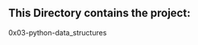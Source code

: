 This Directory contains the project:
-----------------------------------
0x03-python-data_structures
